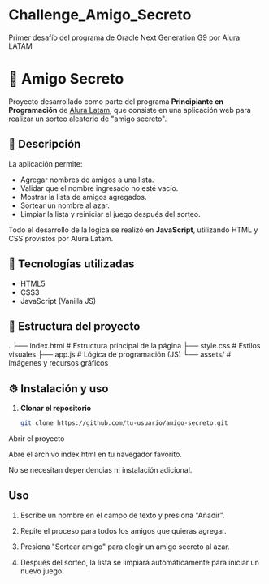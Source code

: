 # Challenge_Amigo_Secreto
Primer desafío del programa de Oracle Next Generation G9 por Alura LATAM

# 🎁 Amigo Secreto

Proyecto desarrollado como parte del programa **Principiante en Programación** de [Alura Latam](https://www.aluracursos.com/), que consiste en una aplicación web para realizar un sorteo aleatorio de "amigo secreto".

## 📌 Descripción
La aplicación permite:
- Agregar nombres de amigos a una lista.
- Validar que el nombre ingresado no esté vacío.
- Mostrar la lista de amigos agregados.
- Sortear un nombre al azar.
- Limpiar la lista y reiniciar el juego después del sorteo.

Todo el desarrollo de la lógica se realizó en **JavaScript**, utilizando HTML y CSS provistos por Alura Latam.

## 🚀 Tecnologías utilizadas
- HTML5
- CSS3
- JavaScript (Vanilla JS)

## 📂 Estructura del proyecto

.
├── index.html # Estructura principal de la página
├── style.css # Estilos visuales
├── app.js # Lógica de programación (JS)
└── assets/ # Imágenes y recursos gráficos

## ⚙️ Instalación y uso

1. **Clonar el repositorio**
   ```bash
   git clone https://github.com/tu-usuario/amigo-secreto.git

Abrir el proyecto

Abre el archivo index.html en tu navegador favorito.

No se necesitan dependencias ni instalación adicional.

## Uso

1. Escribe un nombre en el campo de texto y presiona "Añadir".

2. Repite el proceso para todos los amigos que quieras agregar.

3. Presiona "Sortear amigo" para elegir un amigo secreto al azar.

4. Después del sorteo, la lista se limpiará automáticamente para iniciar un nuevo juego.


